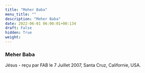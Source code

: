 ```yaml
---
title: "Meher Baba"
menu_title: ""
description: "Meher Baba"
date: 2022-06-01 06:00:01+00:134
draft: False
hidden: True
weight:
---
```

### Meher Baba

Jésus - reçu par FAB le 7 Juillet 2007, Santa Cruz, Californie, USA.




